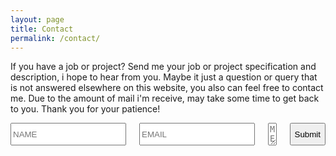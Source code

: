 ```yaml
---
layout: page
title: Contact
permalink: /contact/
---
```


If you have a job or project? Send me your job or project specification and description, i hope to hear from you.
Maybe it just a question or query that is not answered elsewhere on this website, you also can feel free to contact me.
Due to the amount of mail i'm receive, may take some time to get back to you. Thank you for your patience!

<form id='contact_form' method='POST'>
  <div class='large-12 columns'>
    <p id='thanks' style='display: none;'>
      Thanks for contacting me, we'll be in touch soon!
    </p>
  </div>
  <div class='medium-12 columns'>
    <input class='required' name='name' placeholder='NAME' type='text'>
    <input class='required email' name='email' placeholder='EMAIL' type='text'>
    <input class='required' name='subject' value='CREATORBE LINKS CONTACT' type='hidden'>
    <textarea class='required' name='message' placeholder='MESSAGE'></textarea>
    <input class='button white' type='submit'>
  </div>
</form>

<script>
$('form#contact_form').validate({
  messages: { },
  submitHandler: function(form) {
    $.ajax({
      url: "//formspree.io/creatorb45@gmail.com",
      method: "POST",
      data: $(form).serialize(),
      dataType: "json",
      success: function(data) {
          $("form#contact_form :input").prop("disabled", true);
          $('#thanks').show();
      }
    });
    return false;
  }
});
<script>